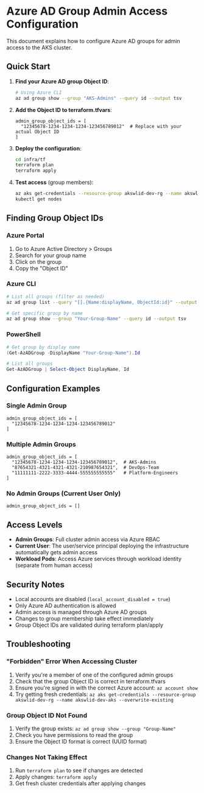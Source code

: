 # Azure AD Group Admin Access Configuration

This document explains how to configure Azure AD groups for admin access to the AKS cluster.

## Quick Start

1. **Find your Azure AD group Object ID**:
   ```bash
   # Using Azure CLI
   az ad group show --group "AKS-Admins" --query id --output tsv
   ```

2. **Add the Object ID to terraform.tfvars**:
   ```hcl
   admin_group_object_ids = [
     "12345678-1234-1234-1234-123456789012"  # Replace with your actual Object ID
   ]
   ```

3. **Deploy the configuration**:
   ```bash
   cd infra/tf
   terraform plan
   terraform apply
   ```

4. **Test access** (group members):
   ```bash
   az aks get-credentials --resource-group akswlid-dev-rg --name akswlid-dev-aks
   kubectl get nodes
   ```

## Finding Group Object IDs

### Azure Portal
1. Go to Azure Active Directory > Groups
2. Search for your group name
3. Click on the group
4. Copy the "Object ID"

### Azure CLI
```bash
# List all groups (filter as needed)
az ad group list --query "[].{Name:displayName, ObjectId:id}" --output table

# Get specific group by name
az ad group show --group "Your-Group-Name" --query id --output tsv
```

### PowerShell
```powershell
# Get group by display name
(Get-AzADGroup -DisplayName "Your-Group-Name").Id

# List all groups
Get-AzADGroup | Select-Object DisplayName, Id
```

## Configuration Examples

### Single Admin Group
```hcl
admin_group_object_ids = [
  "12345678-1234-1234-1234-123456789012"
]
```

### Multiple Admin Groups
```hcl
admin_group_object_ids = [
  "12345678-1234-1234-1234-123456789012",  # AKS-Admins
  "87654321-4321-4321-4321-210987654321",  # DevOps-Team
  "11111111-2222-3333-4444-555555555555"   # Platform-Engineers
]
```

### No Admin Groups (Current User Only)
```hcl
admin_group_object_ids = []
```

## Access Levels

- **Admin Groups**: Full cluster admin access via Azure RBAC
- **Current User**: The user/service principal deploying the infrastructure automatically gets admin access
- **Workload Pods**: Access Azure services through workload identity (separate from human access)

## Security Notes

- Local accounts are disabled (`local_account_disabled = true`)
- Only Azure AD authentication is allowed
- Admin access is managed through Azure AD groups
- Changes to group membership take effect immediately
- Group Object IDs are validated during terraform plan/apply

## Troubleshooting

### "Forbidden" Error When Accessing Cluster
1. Verify you're a member of one of the configured admin groups
2. Check that the group Object ID is correct in terraform.tfvars
3. Ensure you're signed in with the correct Azure account: `az account show`
4. Try getting fresh credentials: `az aks get-credentials --resource-group akswlid-dev-rg --name akswlid-dev-aks --overwrite-existing`

### Group Object ID Not Found
1. Verify the group exists: `az ad group show --group "Group-Name"`
2. Check you have permissions to read the group
3. Ensure the Object ID format is correct (UUID format)

### Changes Not Taking Effect
1. Run `terraform plan` to see if changes are detected
2. Apply changes: `terraform apply`
3. Get fresh cluster credentials after applying changes
